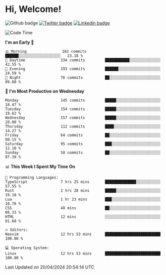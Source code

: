   # Hi, Welcome!
  ![Github badge](https://img.shields.io/github/followers/kraken-afk.svg?style=social&label=Follow&maxAge=2592000)
  [![Twitter badge](https://img.shields.io/badge/-Twitter-00acee?style=flat-square&logo=Twitter&logoColor=white)](https://twitter.com/trshppl)
  [![Linkedin badge](https://img.shields.io/badge/LinkedIn-0077B5?style=flat-square&logo=linkedin&logoColor=white)](https://www.linkedin.com/in/noveanrer)
<!--START_SECTION:waka-->
![Code Time](http://img.shields.io/badge/Code%20Time-150%20hrs%2035%20mins-blue)

**I'm an Early 🐤** 

```text
🌞 Morning                182 commits         ██████░░░░░░░░░░░░░░░░░░░   23.18 % 
🌆 Daytime                334 commits         ███████████░░░░░░░░░░░░░░   42.55 % 
🌃 Evening                193 commits         ██████░░░░░░░░░░░░░░░░░░░   24.59 % 
🌙 Night                  76 commits          ██░░░░░░░░░░░░░░░░░░░░░░░   09.68 % 
```
📅 **I'm Most Productive on Wednesday** 

```text
Monday                   145 commits         █████░░░░░░░░░░░░░░░░░░░░   18.47 % 
Tuesday                  154 commits         █████░░░░░░░░░░░░░░░░░░░░   19.62 % 
Wednesday                157 commits         █████░░░░░░░░░░░░░░░░░░░░   20.00 % 
Thursday                 112 commits         ████░░░░░░░░░░░░░░░░░░░░░   14.27 % 
Friday                   64 commits          ██░░░░░░░░░░░░░░░░░░░░░░░   08.15 % 
Saturday                 95 commits          ███░░░░░░░░░░░░░░░░░░░░░░   12.10 % 
Sunday                   58 commits          ██░░░░░░░░░░░░░░░░░░░░░░░   07.39 % 
```


📊 **This Week I Spent My Time On** 

```text
💬 Programming Languages: 
TypeScript               7 hrs 25 mins       ██████████████░░░░░░░░░░░   57.55 % 
Rust                     2 hrs 28 mins       █████░░░░░░░░░░░░░░░░░░░░   19.18 % 
Lua                      1 hr 23 mins        ███░░░░░░░░░░░░░░░░░░░░░░   10.76 % 
CSS                      48 mins             ██░░░░░░░░░░░░░░░░░░░░░░░   06.33 % 
HTML                     12 mins             ░░░░░░░░░░░░░░░░░░░░░░░░░   01.60 % 

🔥 Editors: 
Neovim                   12 hrs 53 mins      █████████████████████████   100.00 % 

💻 Operating System: 
Linux                    12 hrs 53 mins      █████████████████████████   100.00 % 
```


 Last Updated on 20/04/2024 20:54:14 UTC
<!--END_SECTION:waka-->